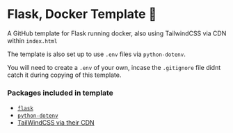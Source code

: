 # Flask, Docker Template 🐳

A GitHub template for Flask running docker, also using TailwindCSS via CDN within `index.html`

The template is also set up to use `.env` files via `python-dotenv`.

You will need to create a `.env` of your own, incase the `.gitignore` file didnt catch it during copying of this template.


### Packages included in template

- [`flask`](https://flask-sqlalchemy.palletsprojects.com/en/2.x/)
- [`python-dotenv`](https://pypi.org/project/python-dotenv/)
- [TailWindCSS via their CDN](https://tailwindcss.com)

